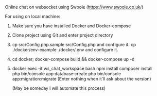 Online chat on websocket using Swoole (https://www.swoole.co.uk/)

For using on local machine:
1. Make sure you have installed Docker and Docker-compose
2. Clone project using Git and enter project directory
3. cp src/Config.php.sample src/Config.php and configure it.
   cp ./docker/env-example ./docker/.env and configure it.
4. cd docker; docker-compose build && docker-compose up -d
5. docker exec -it ws_chat_workspace bash
   npm install
   composer install
   php bin/console app:database:create
   php bin/console app:migration:migrate (Enter nothing when it`ll ask about the version)
   
   (May be someday I will automate this process)
   
